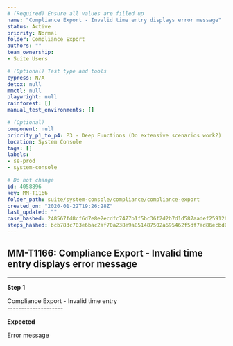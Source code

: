 ```yaml
---
# (Required) Ensure all values are filled up
name: "Compliance Export - Invalid time entry displays error message"
status: Active
priority: Normal
folder: Compliance Export
authors: ""
team_ownership: 
- Suite Users

# (Optional) Test type and tools
cypress: N/A
detox: null
mmctl: null
playwright: null
rainforest: []
manual_test_environments: []

# (Optional)
component: null
priority_p1_to_p4: P3 - Deep Functions (Do extensive scenarios work?)
location: System Console
tags: []
labels: 
- se-prod
- system-console

# Do not change
id: 4058896
key: MM-T1166
folder_path: suite/system-console/compliance/compliance-export
created_on: "2020-01-22T19:26:28Z"
last_updated: ""
case_hashed: 248567fd8cf6d7e8e2ecdfc7477b1f5bc36f2d2b7d1d587aadef25912656caa1ee386e757e5fed198d0f1ed2094a0d14
steps_hashed: bcb783c703e6bac2af70a238e9a851487502a695462f5df7ad86ecbd0bb029a280b016104dfc34674a41af1d030f1589
---
```


## MM-T1166: Compliance Export - Invalid time entry displays error message

---

**Step 1**

Compliance Export - Invalid time entry\
\--------------------

**Expected**

Error message

